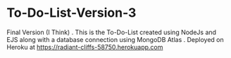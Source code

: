 # To-Do-List-Version-3

Final Version (I Think) . This is the To-Do-List created using NodeJs and EJS along with a database connection using MongoDB Atlas . 
Deployed on Heroku at https://radiant-cliffs-58750.herokuapp.com
